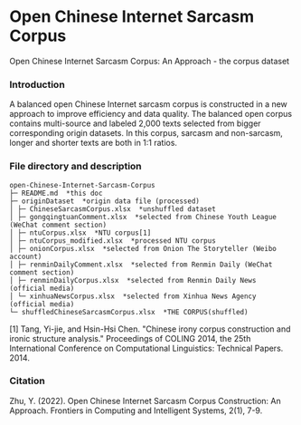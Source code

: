 # Open Chinese Internet Sarcasm Corpus
Open Chinese Internet Sarcasm Corpus: An Approach - the corpus dataset

### Introduction

A balanced open Chinese Internet sarcasm corpus is constructed in a new approach to improve efficiency and data quality. The balanced open corpus contains multi-source and labeled 2,000 texts selected from bigger corresponding origin datasets. In this corpus, sarcasm and non-sarcasm, longer and shorter texts are both in 1:1 ratios. 

### File directory and description

```
open-Chinese-Internet-Sarcasm-Corpus
├─ README.md  *this doc
├─ originDataset  *origin data file (processed)
│ ├─ ChineseSarcasmCorpus.xlsx  *unshuffled dataset
│ ├─ gongqingtuanComment.xlsx  *selected from Chinese Youth League (WeChat comment section)
│ ├─ ntuCorpus.xlsx  *NTU corpus[1]
│ ├─ ntuCorpus_modified.xlsx  *processed NTU corpus
│ ├─ onionCorpus.xlsx  *selected from Onion The Storyteller (Weibo account)
│ ├─ renminDailyComment.xlsx  *selected from Renmin Daily (WeChat comment section)
│ ├─ renminDailyCorpus.xlsx  *selected from Renmin Daily News (official media)
│ └─ xinhuaNewsCorpus.xlsx  *selected from Xinhua News Agency (official media)
└─ shuffledChineseSarcasmCorpus.xlsx  *THE CORPUS(shuffled)
```

[1] Tang, Yi-jie, and Hsin-Hsi Chen. "Chinese irony corpus construction and ironic structure analysis." Proceedings of COLING 2014, the 25th International Conference on Computational Linguistics: Technical Papers. 2014.

### Citation
Zhu, Y. (2022). Open Chinese Internet Sarcasm Corpus Construction: An Approach. Frontiers in Computing and Intelligent Systems, 2(1), 7-9.
